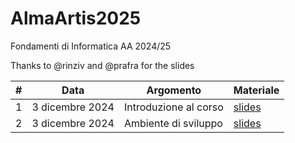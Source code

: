 # AlmaArtis2025
Fondamenti di Informatica AA 2024/25

Thanks to @rinziv and @prafra for the slides

| #  | Data | Argomento | Materiale |
| -- | ---- | --------- | --------- |
| 1  | 3 dicembre 2024  | Introduzione al corso  | [slides](https://github.com/danielefadda/alma_artis_2025/blob/main/slides/Lesson_01.pdf) |
| 2  | 3 dicembre 2024  | Ambiente di sviluppo  | [slides](https://github.com/danielefadda/alma_artis_2025/blob/main/slides/Lesson_02.pdf) |

